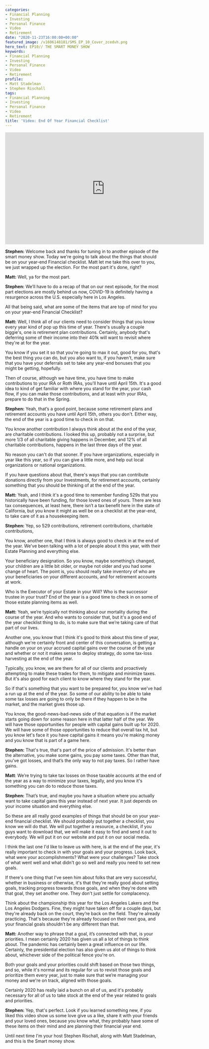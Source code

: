 ```yaml
---
categories:
- Financial Planning
- Investing
- Personal Finance
- Video
- Retirement
date: "2020-11-23T16:00:00+00:00"
featured_image: /v1606148181/SMS_EP_10_Cover_zcedvh.png
hero_text: EP10// THE SMART MONEY SHOW
keywords:
- Financial Planning
- Investing
- Personal Finance
- Video
- Retirement
profile:
- Matt Stadelman
- Stephen Rischall
tags:
- Financial Planning
- Investing
- Personal Finance
- Video
- Retirement
title: 'Video: End Of Year Financial Checklist'
---
```

<iframe src="https://player.vimeo.com/video/482678736" width="640" height="360" frameborder="0" allow="autoplay; fullscreen" allowfullscreen></iframe>

**Stephen:** Welcome back and thanks for tuning in to another episode of the smart money show. Today we're going to talk about the things that should be on your year-end Financial checklist. Matt let me take this over to you, we just wrapped up the election. For the most part it's done, right?

**Matt:** Well, ya for the most part.

**Stephen:** We’ll have to do a recap of that on our next episode, for the most part elections are mostly behind us now, COVID-19 is definitely having a resurgence across the U.S. especially here in Los Angeles.

All that being said, what are some of the items that are top of mind for you on your year-end Financial Checklist?

**Matt:** Well, I think all of our clients need to consider things that you know every year kind of pop up this time of year. There's usually a couple biggie's, one is retirement plan contributions. Certainly, anybody that's deferring some of their income into their 401k will want to revisit where they're at for the year.

You know if you set it so that you're going to max it out, good for you, that's the best thing you can do, but you also want to, if you haven't, make sure that you have your deferrals set to take any year-end bonuses that you might be getting, hopefully.

Then of course, although we have time, you have time to make contributions to your IRA or Roth IRAs, you'll have until April 15th. It's a good idea to kind of get familiar with where you stand for the year, your cash flow, if you can make those contributions, and at least with your IRAs, prepare to do that in the Spring.

**Stephen:** Yeah, that’s a good point, because some retirement plans and retirement accounts you have until April 15th, others you don't. Either way, the end of the year is a good time to check in on that.

You know another contribution I always think about at the end of the year, are charitable contributions. I looked this up, probably not a surprise, but more 1/3 of all charitable giving happens in December, and 12% of all charitable contributions, happens in the last three days of the year.

No reason you can't do that sooner. If you have organizations, especially in year like this year, so if you can give a little more, and help out local organizations or national organizations.

If you have questions about that, there's ways that you can contribute donations directly from your Investments, for retirement accounts, certainly something that you should be thinking of at the end of the year.

**Matt:** Yeah, and I think it's a good time to remember funding 529s that you historically have been funding, for those loved ones of yours. There are less tax consequences, at least here, there isn’t a tax benefit here in the state of California, but you know it might as well be on a checklist at the year-end, to take care of it as a housekeeping item.

**Stephen:** Yep, so 529 contributions, retirement contributions, charitable contributions,

You know, another one, that I think is always good to check in at the end of the year. We've been talking with a lot of people about it this year, with their Estate Planning and everything else.

Your beneficiary designation. So you know, maybe something’s changed, your children are a little bit older, or maybe not older and you had some change of heart. The point is, you should really take inventory of who are your beneficiaries on your different accounts, and for retirement accounts at work.

Who is the Executor of your Estate in your Will? Who is the successor trustee in your trust? End of the year is a good time to check in on some of those estate planning items as well.

**Matt:** Yeah, we’re typically not thinking about our mortality during the course of the year. And who wants to consider that, but it's a good end of the year checklist thing to do, is to make sure that we’re taking care of that part of our lives.

Another one, you know that I think it's good to think about this time of year, although we're certainly front and center of this conversation, is getting a handle on your on your accrued capital gains over the course of the year and whether or not it makes sense to deploy strategy, do some tax-loss harvesting at the end of the year.

Typically, you know, we are there for all of our clients and proactively attempting to make these trades for them, to mitigate and minimize taxes. But it's also good for each client to know where they stand for the year.

So if that's something that you want to be prepared for, you know we've had a run up at the end of the year. So some of our ability to be able to take some tax losses are going to only be there if they happen to be in the market, and the market gives those up.

You know, the good-news-bad-news side of that equation is if the market starts going down for some reason here in that latter half of the year. We will have those opportunities for people with capital gains built up for 2020. We will have some of those opportunities to reduce that overall tax hit, but you know let's face it you have capital gains it means you're making money and you know that is part of a game here.

**Stephen:** That's true, that's part of the price of admission. It's better than the alternative, you make some gains, you pay some taxes. Other than that, you’ve got losses, and that’s the only way to not pay taxes. So I rather have gains.

**Matt**: We’re trying to take tax losses on those taxable accounts at the end of the year as a way to minimize your taxes, legally, and you know it's something you can do to reduce those taxes.

**Stephen:** That’s true, and maybe you have a situation where you actually want to take capital gains this year instead of next year. It just depends on your income situation and everything else.

So these are all really good examples of things that should be on your year-end financial checklist. We should probably put together a checklist, you know we will do that. We will put together a resource, a checklist, if you guys want to download that, we will make it easy to find and send it out to everybody. We will put it on our website and put it on our social media.

I think the last one I'd like to leave us with here, is at the end of the year, it's really important to check in with your goals and your progress. Look back, what were your accomplishments? What were your challenges? Take stock of what went well and what didn't go so well and really you need to set new goals.

If there's one thing that I've seen him about folks that are very successful, whether in business or otherwise, it's that they're really good about setting goals, tracking progress towards those goals, and when they're done with that goal, they set another one. They don't just settle for complacency.

Think about the championship this year for the Los Angeles Lakers and the Los Angeles Dodgers. Fine, they might have taken off for a couple days, but they're already back on the court, they’re back on the field. They're already practicing. That's because they're already focused on their next goa, and your financial goals shouldn’t be any different than that.

**Matt:** Another way to phrase that a goal, it’s connected with that, is your priorities. I mean certainly 2020 has given us all a lot of things to think about. The pandemic has certainly been a great influence on our life. Certainly, the presidential election has also given us alot of things to think about, whichever side of the political fence you're on.

Both your goals and your priorities could shift based on those two things, and so, while it's normal and its regular for us to revisit those goals and prioritize them every year, just to make sure that we’re managing your money and we're on track, aligned with those goals.

Certainly 2020 has really laid a bunch on all of us, and it's probably necessary for all of us to take stock at the end of the year related to goals and priorities.

**Stephen:** Yep, that's perfect. Look if you learned something new, if you liked this video show us some love give us a like, share it with your friends and your loved ones, because you know what, they probably have some of these items on their mind and are planning their financial year end.

Until next time I'm your host Stephen Rischall, along with Matt Stadelman, and this is the Smart money show.
